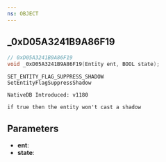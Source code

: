 ```yaml
---
ns: OBJECT
---
```

## _0xD05A3241B9A86F19

```c
// 0xD05A3241B9A86F19
void _0xD05A3241B9A86F19(Entity ent, BOOL state);
```

```
SET_ENTITY_FLAG_SUPPRESS_SHADOW
SetEntityFlagSuppressShadow

NativeDB Introduced: v1180

if true then the entity won't cast a shadow
```

## Parameters
* **ent**:
* **state**:
